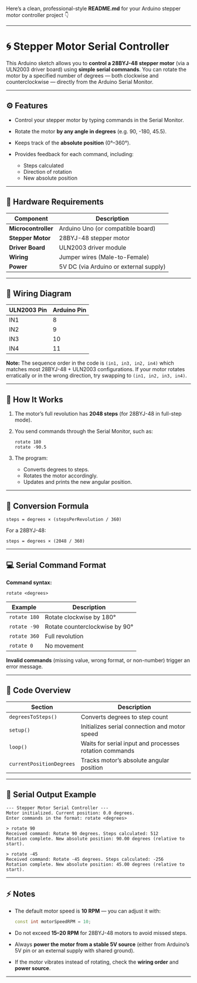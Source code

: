 Here’s a clean, professional-style **README.md** for your Arduino stepper motor controller project 👇

---

# 🌀 Stepper Motor Serial Controller

This Arduino sketch allows you to **control a 28BYJ-48 stepper motor** (via a ULN2003 driver board) using **simple serial commands**. You can rotate the motor by a specified number of degrees — both clockwise and counterclockwise — directly from the Arduino Serial Monitor.

---

## ⚙️ Features

* Control your stepper motor by typing commands in the Serial Monitor.
* Rotate the motor **by any angle in degrees** (e.g. 90, -180, 45.5).
* Keeps track of the **absolute position** (0°–360°).
* Provides feedback for each command, including:

  * Steps calculated
  * Direction of rotation
  * New absolute position

---

## 🧰 Hardware Requirements

| Component           | Description                            |
| ------------------- | -------------------------------------- |
| **Microcontroller** | Arduino Uno (or compatible board)      |
| **Stepper Motor**   | 28BYJ-48 stepper motor                 |
| **Driver Board**    | ULN2003 driver module                  |
| **Wiring**          | Jumper wires (Male-to-Female)          |
| **Power**           | 5V DC (via Arduino or external supply) |

---

## 🔌 Wiring Diagram

| ULN2003 Pin | Arduino Pin |
| ----------- | ----------- |
| IN1         | 8           |
| IN2         | 9           |
| IN3         | 10          |
| IN4         | 11          |

**Note:**
The sequence order in the code is `(in1, in3, in2, in4)` which matches most 28BYJ-48 + ULN2003 configurations.
If your motor rotates erratically or in the wrong direction, try swapping to `(in1, in2, in3, in4)`.

---

## 🧠 How It Works

1. The motor’s full revolution has **2048 steps** (for 28BYJ-48 in full-step mode).
2. You send commands through the Serial Monitor, such as:

   ```
   rotate 180
   rotate -90.5
   ```
3. The program:

   * Converts degrees to steps.
   * Rotates the motor accordingly.
   * Updates and prints the new angular position.

---

## 🧮 Conversion Formula

```
steps = degrees × (stepsPerRevolution / 360)
```

For a 28BYJ-48:

```
steps = degrees × (2048 / 360)
```

---

## 💻 Serial Command Format

**Command syntax:**

```
rotate <degrees>
```

| Example      | Description                    |
| ------------ | ------------------------------ |
| `rotate 180` | Rotate clockwise by 180°       |
| `rotate -90` | Rotate counterclockwise by 90° |
| `rotate 360` | Full revolution                |
| `rotate 0`   | No movement                    |

**Invalid commands** (missing value, wrong format, or non-number) trigger an error message.

---

## 🧩 Code Overview

| Section                  | Description                                            |
| ------------------------ | ------------------------------------------------------ |
| `degreesToSteps()`       | Converts degrees to step count                         |
| `setup()`                | Initializes serial connection and motor speed          |
| `loop()`                 | Waits for serial input and processes rotation commands |
| `currentPositionDegrees` | Tracks motor’s absolute angular position               |

---

## 🧾 Serial Output Example

```
--- Stepper Motor Serial Controller ---
Motor initialized. Current position: 0.0 degrees.
Enter commands in the format: rotate <degrees>

> rotate 90
Received command: Rotate 90 degrees. Steps calculated: 512
Rotation complete. New absolute position: 90.00 degrees (relative to start).

> rotate -45
Received command: Rotate -45 degrees. Steps calculated: -256
Rotation complete. New absolute position: 45.00 degrees (relative to start).
```

---

## ⚡ Notes

* The default motor speed is **10 RPM** — you can adjust it with:

  ```cpp
  const int motorSpeedRPM = 10;
  ```
* Do not exceed **15–20 RPM** for 28BYJ-48 motors to avoid missed steps.
* Always **power the motor from a stable 5V source** (either from Arduino’s 5V pin or an external supply with shared ground).
* If the motor vibrates instead of rotating, check the **wiring order** and **power source**.

---
